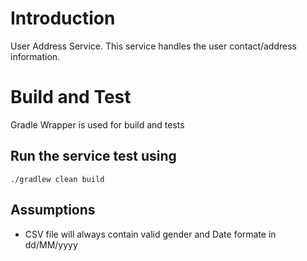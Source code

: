 # Introduction
User Address Service. This service handles the user contact/address information.

# Build and Test
Gradle Wrapper is used for build and tests

## Run the service test using

```
./gradlew clean build
```

## Assumptions
- CSV file will always contain valid gender and Date formate in dd/MM/yyyy